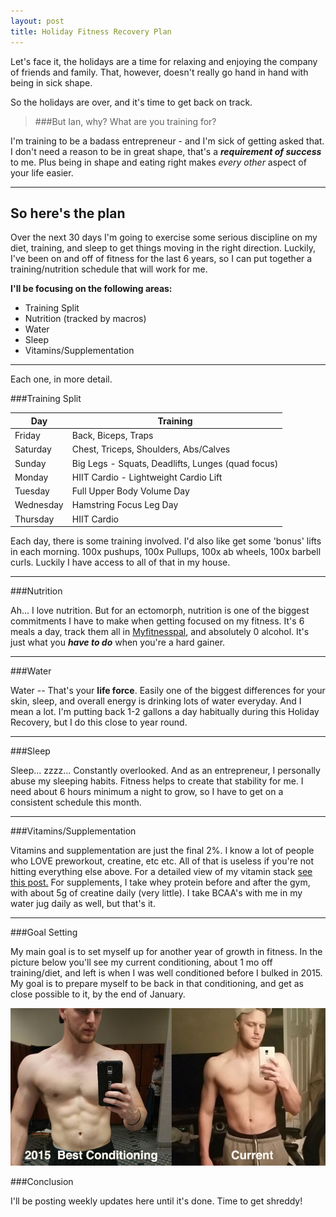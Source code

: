 ```yaml
---
layout: post
title: Holiday Fitness Recovery Plan 
---
```


Let's face it, the holidays are a time for relaxing and enjoying the company of friends and family. That, however, doesn't really go hand in hand with being in sick shape.

So the holidays are over, and it's time to get back on track.

> ###But Ian, why? What are you training for?

I'm training to be a badass entrepreneur - and I'm sick of getting asked that. I don't need a reason to be in great shape, that's a ***requirement of success*** to me. Plus being in shape and eating right makes *every other* aspect of your life easier.

---

So here's the plan
---

Over the next 30 days I'm going to exercise some serious discipline on my diet, training, and sleep to get things moving in the right direction. Luckily, I've been on and off of fitness for the last 6 years, so I can put together a training/nutrition schedule that will work for me.

**I'll be focusing on the following areas:**

* Training Split
* Nutrition (tracked by macros)
* Water
* Sleep
* Vitamins/Supplementation

---

Each one, in more detail.

###Training Split

<table>
<thead>
<th>Day</th>
<th>Training</th>
</thead>
<tbody>
<tr>
<td>Friday</td>
<td>Back, Biceps, Traps</td>
</tr>
<tr>
<td>Saturday</td>
<td>Chest, Triceps, Shoulders, Abs/Calves</td>
</tr>
<tr>
<td>Sunday</td>
<td>Big Legs - Squats, Deadlifts, Lunges (quad focus)</td>
</tr>
<tr>
<td>Monday</td>
<td>HIIT Cardio - Lightweight Cardio Lift</td>
</tr>
<tr>
<td>Tuesday</td>
<td>Full Upper Body Volume Day</td>
</tr>
<tr>
<td>Wednesday</td>
<td>Hamstring Focus Leg Day</td>
</tr>
<tr>
<td>Thursday</td>
<td>HIIT Cardio</td>
</tr>
</tbody>
</table>
<p>
Each day, there is some training involved. I'd also like get some 'bonus' lifts in each morning. 100x pushups, 100x Pullups, 100x ab wheels, 100x barbell curls. Luckily I have access to all of that in my house.
</p>

---

###Nutrition

Ah... I love nutrition. But for an ectomorph, nutrition is one of the biggest commitments I have to make when getting focused on my fitness. It's 6 meals a day, track them all in [Myfitnesspal](http://myfitnesspal.com), and absolutely 0 alcohol. It's just what you ***have to do*** when you're a hard gainer.

---


###Water

Water -- That's your **life force**. Easily one of the biggest differences for your skin, sleep, and overall energy is drinking lots of water everyday. And I mean a lot. I'm putting back 1-2 gallons a day habitually during this Holiday Recovery, but I do this close to year round.


---


###Sleep

Sleep... zzzz... Constantly overlooked. And as an entrepreneur, I personally abuse my sleeping habits. Fitness helps to create that stability for me. I need about 6 hours minimum a night to grow, so I have to get on a consistent schedule this month.

---


###Vitamins/Supplementation

Vitamins and supplementation are just the final 2%. I know a lot of people who LOVE preworkout, creatine, etc etc. All of that is useless if you're not hitting everything else above. For a detailed view of my vitamin stack [see this post.](https://www.instagram.com/p/8gA53JFwKj/?taken-by=igoldenfit) For supplements, I take whey protein before and after the gym, with about 5g of creatine daily (very little). I take BCAA's with me in my water jug daily as well, but that's it.

---

###Goal Setting

My main goal is to set myself up for another year of growth in fitness. In the picture below you'll see my current conditioning, about 1 mo off training/diet, and left is when I was well conditioned before I bulked in 2015. My goal is to prepare myself to be back in that conditioning, and get as close possible to it, by the end of January.

<img src="/img/progress.jpg">

###Conclusion

I'll be posting weekly updates here until it's done. Time to get shreddy!

